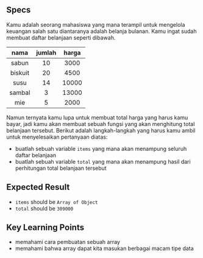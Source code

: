 ## Specs
Kamu adalah seorang mahasiswa yang mana terampil untuk mengelola keuangan salah satu diantaranya adalah belanja bulanan. Kamu ingat sudah membuat daftar belanjaan seperti dibawah.

|   nama  | jumlah | harga |
|:-------:|:------:|:-----:|
| sabun   |     10 |  3000 |
| biskuit |     20 |  4500 |
| susu    |     14 | 10000 |
| sambal  |      3 | 13000 |
| mie     |      5 |  2000 |

Namun ternyata kamu lupa untuk membuat total harga yang harus kamu bayar, jadi kamu akan membuat sebuah fungsi yang akan menghitung total belanjaan tersebut. Berikut adalah langkah-langkah yang harus kamu ambil untuk menyelesaikan pertanyaan diatas:
- buatlah sebuah variable `items` yang mana akan menampung seluruh daftar belanjaan
- buatlah sebuah variable `total` yang mana akan menampung hasil dari perhitungan total belanjaan tersebut

## Expected Result
- `items` should be `Array of Object`
- `total` should be `309000`

## Key Learning Points
- memahami cara pembuatan sebuah array
- memahami bahwa array dapat kita masukan berbagai macam tipe data